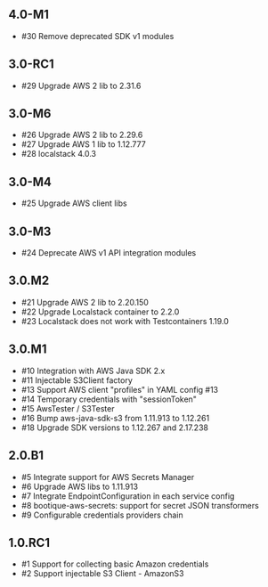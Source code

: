 ## 4.0-M1

* #30 Remove deprecated SDK v1 modules

## 3.0-RC1

* #29 Upgrade AWS 2 lib to 2.31.6

## 3.0-M6

* #26 Upgrade AWS 2 lib to 2.29.6
* #27 Upgrade AWS 1 lib to 1.12.777
* #28 localstack 4.0.3

## 3.0-M4

* #25 Upgrade AWS client libs

## 3.0-M3

* #24 Deprecate AWS v1 API integration modules

## 3.0.M2

* #21 Upgrade AWS 2 lib to 2.20.150
* #22 Upgrade Localstack container to 2.2.0
* #23 Localstack does not work with Testcontainers 1.19.0

## 3.0.M1

* #10 Integration with AWS Java SDK 2.x
* #11 Injectable S3Client factory
* #13 Support AWS client "profiles" in YAML config #13
* #14 Temporary credentials with "sessionToken"
* #15 AwsTester / S3Tester
* #16 Bump aws-java-sdk-s3 from 1.11.913 to 1.12.261
* #18 Upgrade SDK versions to 1.12.267 and 2.17.238

## 2.0.B1

* #5 Integrate support for AWS Secrets Manager
* #6 Upgrade AWS libs to 1.11.913
* #7 Integrate EndpointConfiguration in each service config
* #8 bootique-aws-secrets: support for secret JSON transformers
* #9 Configurable credentials providers chain

## 1.0.RC1

* #1 Support for collecting basic Amazon credentials
* #2 Support injectable S3 Client - AmazonS3
